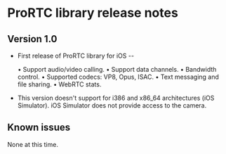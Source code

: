 ProRTC library release notes
===============================

Version 1.0
-----------

* First release of ProRTC library for iOS -- 

    • Support audio/video calling.
    • Support data channels.
    • Bandwidth control.
    • Supported codecs: VP8, Opus, ISAC.
    • Text messaging and file sharing.
    • WebRTC stats.

* This version doesn't support for i386 and x86_64 architectures (iOS Simulator). iOS Simulator does not provide access to the camera.


Known issues
------------

None at this time.


